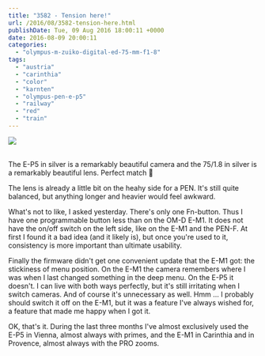 ```yaml
---
title: "3582 - Tension here!"
url: /2016/08/3582-tension-here.html
publishDate: Tue, 09 Aug 2016 18:00:11 +0000
date: 2016-08-09 20:00:11
categories: 
  - "olympus-m-zuiko-digital-ed-75-mm-f1-8"
tags: 
  - "austria"
  - "carinthia"
  - "color"
  - "karnten"
  - "olympus-pen-e-p5"
  - "railway"
  - "red"
  - "train"
---
```

<div class="container">
<div class="center"><a target="_blank" href="https://d25zfm9zpd7gm5.cloudfront.net/1200x1200/2016/20160409_190916_lr.jpg"><img class="webfeedsFeaturedVisual" src="https://d25zfm9zpd7gm5.cloudfront.net/0600x0600/2016/20160409_190916_lr.jpg" /></a></div>
</div>
<br />

The E-P5 in silver is a remarkably beautiful camera and the 75/1.8 in silver is a remarkably beautiful lens. Perfect match 🙂

The lens is already a little bit on the heahy side for a PEN. It's still quite balanced, but anything longer and heavier would feel awkward.

What's not to like, I asked yesterday. There's only one Fn-button. Thus I have one programmable button less than on the OM-D E-M1. It does not have the on/off switch on the left side, like on the E-M1 and the PEN-F. At first I found it a bad idea (and it likely is), but once you're used to it, consistency is more important than ultimate usability. 

Finally the firmware didn't get one convenient update that the E-M1 got: the stickiness of menu position. On the E-M1 the camera remembers where I was when I last changed something in the deep menu. On the E-P5 it doesn't. I can live with both ways perfectly, but it's still irritating when I switch cameras. And of course it's unnecessary as well. Hmm ... I probably should switch it off on the E-M1, but it was a feature I've always wished for, a feature that made me happy when I got it.

OK, that's it. During the last three months I've almost exclusively used the E-P5 in Vienna, almost always with primes, and the E-M1 in Carinthia and in Provence, almost always with the PRO zooms. 

